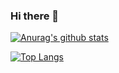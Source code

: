 ### Hi there 👋

<!--
**Kimjiyoung-0/kimjiyoung-0** is a ✨ _special_ ✨ repository because its `README.md` (this file) appears on your GitHub profile.

Here are some ideas to get you started:

- 🔭 I’m currently working on ...
- 🌱 I’m currently learning ...
- 👯 I’m looking to collaborate on ...
- 🤔 I’m looking for help with ...
- 💬 Ask me about ...
- 📫 How to reach me: ...
- 😄 Pronouns: ...
- ⚡ Fun fact: ...
-->
[![Anurag's github stats](https://github-readme-stats.vercel.app/api?username=kimjiyoung-0)](https://github.com/anuraghazra/github-readme-stats)

[![Top Langs](https://github-readme-stats.vercel.app/api/top-langs/?username=kimjiyoung-0&layout=compact)](https://github.com/anuraghazra/github-readme-stats)
